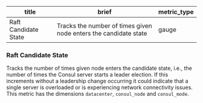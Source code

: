 title | brief | metric_type
------|-------|------------
Raft Candidate State | Tracks the number of times given node enters the candidate state | gauge

### Raft Candidate State
Tracks the number of times given node enters the candidate state, i.e., the number of times the Consul server starts a leader election. If this increments without a leadership change occurring it could indicate that a single server is overloaded or is experiencing network connectivity issues. This metric has the dimensions `datacenter`, `consul_node` and `consul_mode`.